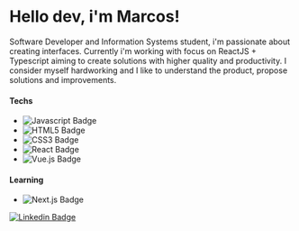# Hello dev, i'm Marcos!

Software Developer and Information Systems student, i'm passionate about creating interfaces. Currently i'm working with focus on ReactJS + Typescript aiming to create solutions with higher quality and productivity. I consider myself hardworking and I like to understand the product, propose solutions and improvements.

#### Techs
- ![Javascript Badge](https://img.shields.io/badge/-Javascript-F7DF1E?style=flat-square?color=black&logo=javascript&logoColor=black)
- ![HTML5 Badge](https://img.shields.io/badge/-HTML-E34F26?style=flat-square?color=black&logo=html5&logoColor=white)
- ![CSS3 Badge](https://img.shields.io/badge/-CSS3-1572B6?style=flat-square?color=black&logo=html5&logoColor=white)
- ![React Badge](https://img.shields.io/badge/-React-61DAFB?style=flat-quare&logo=react&logoColor=white)
- ![Vue.js Badge](https://img.shields.io/badge/-Vue.js-000000?style=flat-quare&logo=vue.js&logoColor=white)


#### Learning
- ![Next.js Badge](https://img.shields.io/badge/-Next.js-4FC08D?style=flat-quare&logo=next.js&logoColor=white)

[
![Linkedin Badge](https://img.shields.io/badge/-LinkedIn-blue?style=flat-square&logo=Linkedin&logoColor=white&link=https://www.linkedin.com/in/marcos006/)](https://www.linkedin.com/in/marcos006/)
